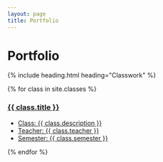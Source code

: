 ```yaml
---
layout: page
title: Portfolio
---
```

<h1 id="title">Portfolio</h1>

{% include heading.html heading="Classwork" %}

<div>
{% for class in site.classes %}
    <a href="{{ class.url }}" class="card">
        <h3>{{ class.title }}</h3>
        <ul>
            <li>Class: {{ class.description }}</li>
            <li>Teacher: {{ class.teacher }}</li>
            <li>Semester: {{ class.semester }}</li>
        </ul>
    </a>
{% endfor %}
</div>
